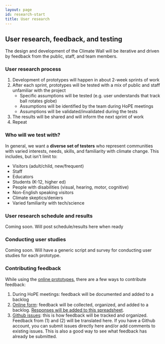 ```yaml
---
layout: page
id: research-start
title: User research
---
```


## User research, feedback, and testing

The design and development of the Climate Wall will be iterative and driven by feedback from the public, staff, and team members.

### User research process

1. Development of prototypes will happen in about 2-week sprints of work
2. After each sprint, prototypes will be tested with a mix of public and staff unfamiliar with the project
    - Specific assumptions will be tested (e.g. user understands that track ball rotates globe)
    - Assumptions will be identified by the team during HoPE meetings
    - Assumptions will be validated/invalidated during the tests
3. The results will be shared and will inform the next sprint of work
4. Repeat

### Who will we test with?

In general, we want a **diverse set of testers** who represent communities with varied interests, needs, skills, and familiarity with climate change. This includes, but isn't limit to:

- Visitors (adult/child, new/frequent)
- Staff
- Educators
- Students (K-12, higher ed)
- People with disabilities (visual, hearing, motor, cognitive)
- Non-English speaking visitors
- Climate skeptics/deniers
- Varied familiarity with tech/science

### User research schedule and results

Coming soon. Will post schedule/results here when ready

### Conducting user studies

Coming soon. Will have a generic script and survey for conducting user studies for each prototype.

### Contributing feedback

While using the [online prototypes](https://beefoo.github.io/climate-lab/), there are a few ways to contribute feedback:

1. During HoPE meetings: feedback will be documented and added to a backlog
2. [Online form](https://goo.gl/forms/Qipw7xxgCSqpq9dp2): feedback will be collected, organized, and added to a backlog. [Responses will be added to this spreadsheet](https://docs.google.com/spreadsheets/d/1NpO9iBn29Y2jsRMEhafRsJ_b_MPJ9j72z4deZo6XmtY/edit?usp=sharing).
3. [Github issues](https://github.com/beefoo/climate-lab/issues): this is how feedback will be tracked and organized. Feedback from (1) and (2) will be translated here. If you have a Github account, you can submit issues directly here and/or add comments to existing issues. This is also a good way to see what feedback has already be submitted.
